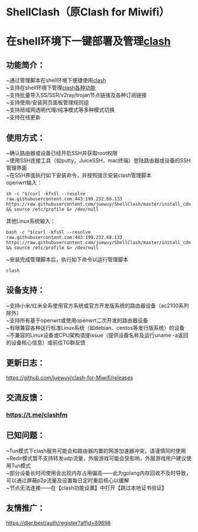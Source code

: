 # ShellClash（原Clash for Miwifi）
在shell环境下一键部署及管理[clash](https://github.com/Dreamacro/clash)
=====

功能简介：
--
~通过管理脚本在shell环境下便捷使用[clash](https://github.com/Dreamacro/clash)<br>
~支持在shell环境下管理[clash各种功能](https://lancellc.gitbook.io/clash)<br>
~支持批量导入SS/SSR/v2ray/trojan节点链接及各种订阅链接<br>
~支持使用/安装网页面板管理规则组<br>
~支持局域网透明代理/纯净模式等多种模式切换<br>
~支持在线更新<br>

使用方式：
--
~确认路由器或设备已经开启SSH并获取root权限<br>
~使用SSH连接工具（如putty，JuiceSSH，mac终端）登陆路由器或设备的SSH管理界面<br>
~在SSH界面执行如下安装命令，并按照提示安装clash管理脚本<br>
openwrt输入：
```Shell
sh -c "$(curl -kfsSl --resolve raw.githubusercontent.com:443:199.232.68.133 https://raw.githubusercontent.com/juewuy/ShellClash/master/install_cdn.sh)" && source /etc/profile &> /dev/null
```
其他Linux系统输入：
```Shell
bash -c "$(curl -kfsSl --resolve raw.githubusercontent.com:443:199.232.68.133 https://raw.githubusercontent.com/juewuy/ShellClash/master/install_cdn.sh)" && source /etc/profile &> /dev/null
```
~安装完成管理脚本后，执行如下命令以运行管理脚本<br>
```Shell
clash
```

设备支持：
--
~支持小米/红米全系使用官方系统或官方开发版系统的路由器设备（ac2100系列除外）<br>
~支持所有基于openwrt或使用openwrt二次开发的路由器设备<br>
~有限兼容各种运行标准Linux系统（如debian、centos等发行版系统）的设备<br>
~不兼容的Linux设备或CPU架构请提issue（提供设备名称及运行uname -a返回的设备核心信息）或前往TG群反馈<br>

更新日志：
--
https://github.com/juewuy/clash-for-Miwifi/releases

交流反馈：
--
### https://t.me/clashfm 

已知问题：
--
~Tun模式下clash服务可能会和路由器内置的网游加速器冲突，请谨慎同时使用<br>
~Redir模式暂不支持转发udp流量，外服游戏可能会受影响，外服游戏用户建议使用Tun模式<br>
~部分设备长时间使用会出现内存占用偏高——此为golang内存回收不及时导致，可以通过屏蔽p2p流量及设置每日定时重启核心以缓解<br>
~节点无法连接——在【clash功能设置】中打开【跳过本地证书验证】<br>

友情推广：
--
https://dler.best/auth/register?affid=89698
